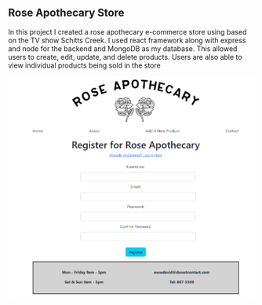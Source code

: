 <h2>Rose Apothecary Store</h2>

<p>In this project I created a rose apothecary e-commerce store using based on the TV show Schitts Creek. I used react framework along with express and node for the backend and MongoDB as my database. This allowed users to create, edit, update, and delete products. Users are also able to view individual products being sold in the store</p>

![Rose Apothecary Store](https://github.com/amountcastlej/rose_apothecary_store/blob/main/homepage.png?raw=true)

